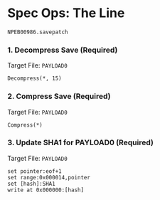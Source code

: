 #  Spec Ops: The Line 

`NPEB00986.savepatch`

### 1. Decompress Save (Required)

Target File: `PAYLOAD0`

```
Decompress(*, 15)
```

### 2. Compress Save (Required)

Target File: `PAYLOAD0`

```
Compress(*)
```

### 3. Update SHA1 for PAYLOAD0 (Required)

Target File: `PAYLOAD0`

```
set pointer:eof+1
set range:0x000014,pointer
set [hash]:SHA1
write at 0x000000:[hash]
```

